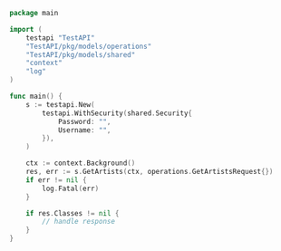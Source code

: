 <!-- Start SDK Example Usage -->


```go
package main

import (
	testapi "TestAPI"
	"TestAPI/pkg/models/operations"
	"TestAPI/pkg/models/shared"
	"context"
	"log"
)

func main() {
	s := testapi.New(
		testapi.WithSecurity(shared.Security{
			Password: "",
			Username: "",
		}),
	)

	ctx := context.Background()
	res, err := s.GetArtists(ctx, operations.GetArtistsRequest{})
	if err != nil {
		log.Fatal(err)
	}

	if res.Classes != nil {
		// handle response
	}
}

```
<!-- End SDK Example Usage -->